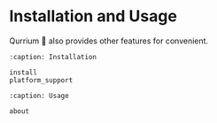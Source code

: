 # Installation and Usage

Qurrium 📏 also provides other features for convenient.

```{toctree}
:caption: Installation

install
platform_support
```

```{toctree}
:caption: Usage

about
```
